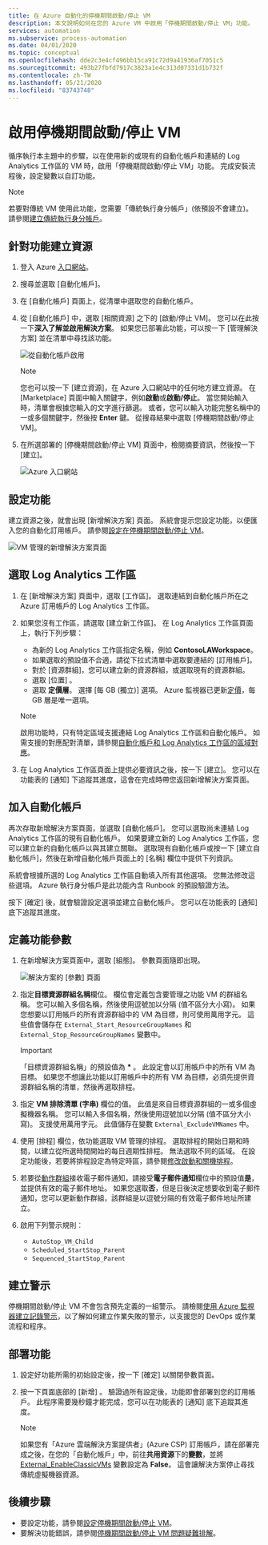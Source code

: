 ```yaml
---
title: 在 Azure 自動化的停機期間啟動/停止 VM
description: 本文說明如何在您的 Azure VM 中啟用「停機期間啟動/停止 VM」功能。
services: automation
ms.subservice: process-automation
ms.date: 04/01/2020
ms.topic: conceptual
ms.openlocfilehash: dde2c3e4cf496bb15ca91c72d9a41936af7051c5
ms.sourcegitcommit: 493b27fbfd7917c3823a1e4c313d07331d1b732f
ms.contentlocale: zh-TW
ms.lasthandoff: 05/21/2020
ms.locfileid: "83743748"
---
```

# <a name="enable-startstop-vms-during-off-hours"></a>啟用停機期間啟動/停止 VM

循序執行本主題中的步驟，以在使用新的或現有的自動化帳戶和連結的 Log Analytics 工作區的 VM 時，啟用「停機期間啟動/停止 VM」功能。 完成安裝流程後，設定變數以自訂功能。

>[!NOTE]
>若要對傳統 VM 使用此功能，您需要「傳統執行身分帳戶」(依預設不會建立)。 請參閱[建立傳統執行身分帳戶](automation-create-standalone-account.md#create-a-classic-run-as-account)。
>

## <a name="create-resources-for-the-feature"></a>針對功能建立資源

1. 登入 Azure [入口網站](https://portal.azure.com)。
2. 搜尋並選取 [自動化帳戶]。
3. 在 [自動化帳戶] 頁面上，從清單中選取您的自動化帳戶。
4. 從 [自動化帳戶] 中，選取 [相關資源] 之下的 [啟動/停止 VM]。 您可以在此按一下**深入了解並啟用解決方案**。 如果您已部署此功能，可以按一下 [管理解決方案] 並在清單中尋找該功能。

   ![從自動化帳戶啟用](./media/automation-solution-vm-management/enable-from-automation-account.png)

   > [!NOTE]
   > 您也可以按一下 [建立資源]，在 Azure 入口網站中的任何地方建立資源。 在 [Marketplace] 頁面中輸入關鍵字，例如**啟動**或**啟動/停止**。 當您開始輸入時，清單會根據您輸入的文字進行篩選。 或者，您可以輸入功能完整名稱中的一或多個關鍵字，然後按 **Enter** 鍵。 從搜尋結果中選取 [停機期間啟動/停止 VM]。

5. 在所選部署的 [停機期間啟動/停止 VM] 頁面中，檢閱摘要資訊，然後按一下 [建立]。

   ![Azure 入口網站](media/automation-solution-vm-management/azure-portal-01.png)

## <a name="configure-the-feature"></a>設定功能

建立資源之後，就會出現 [新增解決方案] 頁面。 系統會提示您設定功能，以便匯入您的自動化訂用帳戶。 請參閱[設定在停機期間啟動/停止 VM](automation-solution-vm-management-config.md)。

   ![VM 管理的新增解決方案頁面](media/automation-solution-vm-management/azure-portal-add-solution-01.png)

## <a name="select-a-log-analytics-workspace"></a>選取 Log Analytics 工作區

1. 在 [新增解決方案] 頁面中，選取 [工作區]。 選取連結到自動化帳戶所在之 Azure 訂用帳戶的 Log Analytics 工作區。 

2. 如果您沒有工作區，請選取 [建立新工作區]。 在 Log Analytics 工作區頁面上，執行下列步驟：

   - 為新的 Log Analytics 工作區指定名稱，例如 **ContosoLAWorkspace**。
   - 如果選取的預設值不合適，請從下拉式清單中選取要連結的 [訂用帳戶]。
   - 對於 [資源群組]，您可以建立新的資源群組，或選取現有的資源群組。
   - 選取 [位置] 。
   - 選取 **定價層**。 選擇 [每 GB (獨立)] 選項。 Azure 監視器已更新[定價](https://azure.microsoft.com/pricing/details/log-analytics/)，每 GB 層是唯一選項。

   > [!NOTE]
   > 啟用功能時，只有特定區域支援連結 Log Analytics 工作區和自動化帳戶。 如需支援的對應配對清單，請參閱[自動化帳戶和 Log Analytics 工作區的區域對應](how-to/region-mappings.md)。

3. 在 Log Analytics 工作區頁面上提供必要資訊之後，按一下 [建立]。 您可以在功能表的 [通知] 下追蹤其進度，這會在完成時帶您返回新增解決方案頁面。

## <a name="add-automation-account"></a>加入自動化帳戶

再次存取新增解決方案頁面，並選取 [自動化帳戶]。 您可以選取尚未連結 Log Analytics 工作區的現有自動化帳戶。 如果要建立新的 Log Analytics 工作區，您可以建立新的自動化帳戶以與其建立關聯。 選取現有自動化帳戶或按一下 [建立自動化帳戶]，然後在新增自動化帳戶頁面上的 [名稱] 欄位中提供下列資訊。

系統會根據所選的 Log Analytics 工作區自動填入所有其他選項。 您無法修改這些選項。 Azure 執行身分帳戶是此功能內含 Runbook 的預設驗證方法。 

按下 [確定] 後，就會驗證設定選項並建立自動化帳戶。 您可以在功能表的 [通知] 底下追蹤其進度。

## <a name="define-feature-parameters"></a>定義功能參數

1. 在新增解決方案頁面中，選取 [組態]。 參數頁面隨即出現。

    ![解決方案的 [參數] 頁面](media/automation-solution-vm-management/azure-portal-add-solution-02.png)

2. 指定**目標資源群組名稱**欄位。 欄位會定義包含要管理之功能 VM 的群組名稱。 您可以輸入多個名稱，然後使用逗號加以分隔 (值不區分大小寫)。 如果您想要以訂用帳戶的所有資源群組中的 VM 為目標，則可使用萬用字元。 這些值會儲存在 `External_Start_ResourceGroupNames` 和 `External_Stop_ResourceGroupNames` 變數中。

    > [!IMPORTANT]
    > 「目標資源群組名稱」的預設值為 **&ast;** 。 此設定會以訂用帳戶中的所有 VM 為目標。 如果您不想讓此功能以訂用帳戶中的所有 VM 為目標，必須先提供資源群組名稱的清單，然後再選取排程。
  
3. 指定 **VM 排除清單 (字串)** 欄位的值。 此值是來自目標資源群組的一或多個虛擬機器名稱。 您可以輸入多個名稱，然後使用逗號加以分隔 (值不區分大小寫)。 支援使用萬用字元。 此值儲存在變數 `External_ExcludeVMNames` 中。
  
4. 使用 [排程] 欄位，依功能選取 VM 管理的排程。 選取排程的開始日期和時間，以建立從所選時間開始的每日週期性排程。 無法選取不同的區域。 在設定功能後，若要將排程設定為特定時區，請參閱[修改啟動和關機排程](automation-solution-vm-management-config.md#modify-the-startup-and-shutdown-schedules)。

5. 若要從[動作群組](../azure-monitor/platform/action-groups.md)接收電子郵件通知，請接受**電子郵件通知**欄位中的預設值**是**，並提供有效的電子郵件地址。 如果您選取**否**，但是日後決定想要收到電子郵件通知，您可以更新動作群組，該群組是以逗號分隔的有效電子郵件地址所建立。 

6. 啟用下列警示規則︰

   - `AutoStop_VM_Child`
   - `Scheduled_StartStop_Parent`
   - `Sequenced_StartStop_Parent`

## <a name="create-alerts"></a>建立警示

停機期間啟動/停止 VM 不會包含預先定義的一組警示。 請檢閱[使用 Azure 監視器建立記錄警示](../azure-monitor/platform/alerts-log.md)，以了解如何建立作業失敗的警示，以支援您的 DevOps 或作業流程和程序。

## <a name="deploy-the-feature"></a>部署功能

1. 設定好功能所需的初始設定後，按一下 [確定] 以關閉參數頁面。

2. 按一下頁面底部的 [新增] 。 驗證過所有設定後，功能即會部署到您的訂用帳戶。 此程序需要幾秒鐘才能完成，您可以在功能表的 [通知] 底下追蹤其進度。

    > [!NOTE]
    > 如果您有「Azure 雲端解決方案提供者」(Azure CSP) 訂用帳戶，請在部署完成之後，在您的「自動化帳戶」中，前往**共用資源**下的**變數**，並將 [External_EnableClassicVMs](automation-solution-vm-management.md#variables) 變數設定為 **False**。 這會讓解決方案停止尋找傳統虛擬機器資源。

## <a name="next-steps"></a>後續步驟

* 要設定功能，請參閱[設定停機期間啟動/停止 VM](automation-solution-vm-management-config.md)。
* 要解決功能錯誤，請參閱[停機期間啟動/停止 VM 問題疑難排解](troubleshoot/start-stop-vm.md)。